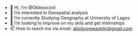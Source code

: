 - 👋 Hi, I’m @Okiksocool
- 👀 I’m interested in Geospatial analysis
- 🌱 I’m currently Studying Geography at University of Lagos
- 💞️ I’m looking to Improve on my skils and get internships
- 📫 How to reach me via email: akinboyewaokiki@gmail.com

<!---
Okiksocool/Okiksocool is a ✨ special ✨ repository because its `README.md` (this file) appears on your GitHub profile.
You can click the Preview link to take a look at your changes.
--->
